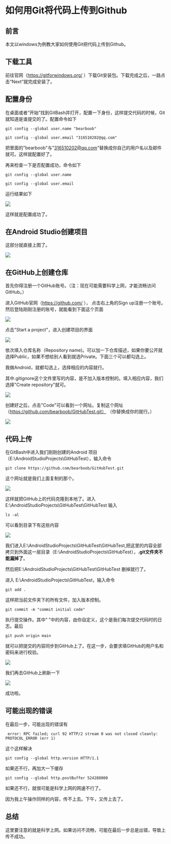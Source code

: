 # 如何用Git将代码上传到Github

## 前言

本文以windows为例教大家如何使用Git把代码上传到Github。



## 下载工具

前往官网（https://gitforwindows.org/ ）下载Git安装包。下载完成之后，一路点击“Next”就完成安装了。



## 配置身份

在桌面或者“开始”找到GitBash并打开，配置一下身份，这样提交代码的时候，Git就知道是谁提交的了。配置命令如下

```
git config --global user.name "bearboob"

git config --global user.email "316510202@qq.com"
```

把里面的"bearboob"与"316510202@qq.com"替换成你自己的用户名以及邮件就可。这样就配置好了。

再来检查一下是否配置成功，命令如下

```
git config --global user.name

git config --global user.email
```

运行结果如下

<img src="https://github.com/bearboob/GitHubTest/blob/main/pic/001.png">

这样就是配置成功了。

## 在Android Studio创建项目

这部分就直接上图了。

<img src="https://github.com/bearboob/GitHubTest/blob/main/pic/010.png">

## 在GitHub上创建仓库

首先你得注册一个GitHub账号。（注：现在可能需要科学上网，才能流畅访问GitHub。）

进入GitHub官网（https://github.com/ ）， 点击右上角的Sign up注册一个账号。然后登陆刚刚注册的账号，就能看到下面这个页面

<img src="https://github.com/bearboob/GitHubTest/blob/main/pic/002.png">

点击"Start a project"，进入创建项目的界面

<img src="https://github.com/bearboob/GitHubTest/blob/main/pic/003.png">

依次填入仓库名称（Repository name)。可以加一下仓库描述，如果你要公开就选择Public，如果不想给别人看到就选Private。下面三个可以都勾选上。

我做Android，就都勾选上，选择相应的内容就行。

其中.gitignore这个文件里写的内容，是不加入版本控制的。填入相应内容，我们选择"Create repository"就可。

<img src="https://github.com/bearboob/GitHubTest/blob/main/pic/004.png">

创建好之后，点击"Code"可以看到一个网址。复制这个网址（https://github.com/bearboob/GitHubTest.git） （你替换成你的就行。）

<img src="https://github.com/bearboob/GitHubTest/blob/main/pic/005.png">

## 代码上传

在GitBash中进入我们刚刚创建的Android 项目（E:\AndroidStudioProjects\GitHubTest），输入命令

```
git clone https://github.com/bearboob/GitHubTest.git
```

这个网址就是我们上面复制的那个。

<img src="https://github.com/bearboob/GitHubTest/blob/main/pic/006.png">

这样就把GitHub上的代码克隆到本地了。进入E:\AndroidStudioProjects\GitHubTest\GitHubTest 输入

```
ls -al
```

 可以看到目录下有这些内容

<img src="https://github.com/bearboob/GitHubTest/blob/main/pic/007.png">

我们进入E:\AndroidStudioProjects\GitHubTest\GitHubTest,把这里的内容全部拷贝到外面这一层目录（E:\AndroidStudioProjects\GitHubTest），**.git文件夹不能漏掉了**。

然后把E:\AndroidStudioProjects\GitHubTest\GitHubTest 删掉就行了。

进入 E:\AndroidStudioProjects\GitHubTest，输入命令

```
git add .
```

这样把当前文件夹下的所有文件，加入版本控制。

```
git commit -m "commit initial code"
```

执行提交操作。其中“ ”中的内容，由你自定义，这个是我们每次提交代码时的日志。最后

```
git push origin main
```

就可以把提交的内容同步到GitHub上了。在这一步，会要求填GitHub的用户名和密码来进行校验。

<img src="https://github.com/bearboob/GitHubTest/blob/main/pic/008.png">

我们再去GitHub上刷新一下

<img src="https://github.com/bearboob/GitHubTest/blob/main/pic/009.png">

成功啦。



## 可能出现的错误

在最后一步，可能出现的错误有

```
 error: RPC failed; curl 92 HTTP/2 stream 0 was not closed cleanly: PROTOCOL_ERROR (err 1)
```

这个这样解决

```
git config --global http.version HTTP/1.1  
```

如果还不行，再加大一下缓存

```
git config --global http.postBuffer 524288000
```

如果还不行，就很可能是科学上网的网速不行了。

因为我上午操作同样的内容，传不上去。下午，又传上去了。


## 总结

这里要注意的就是科学上网。如果访问不流畅，可能在最后一步总是出错，导致上传不成功。



